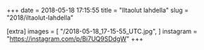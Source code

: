 +++
date = 2018-05-18 17:15:55
title = "Iltaolut lahdella"
slug = "2018/iltaolut-lahdella"

[extra]
images = [
    "/2018-05-18_17-15-55_UTC.jpg",
]
instagram = "https://instagram.com/p/Bi7UQ9SDdgW"
+++

